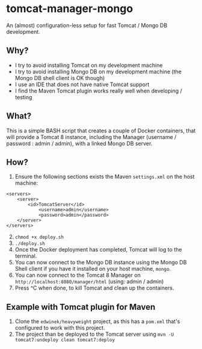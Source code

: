 # tomcat-manager-mongo
An (almost) configuration-less setup for fast Tomcat / Mongo DB development.

## Why?
* I try to avoid installing Tomcat on my development machine
* I try to avoid installing Mongo DB on my development machine (the Mongo DB shell client is OK though)
* I use an IDE that does not have native Tomcat support
* I find the Maven Tomcat plugin works really well when developing / testing

## What?
This is a simple BASH script that creates a couple of Docker containers, that will provide a Tomcat 8 instance, including the Manager (username / password : admin / admin), with a linked Mongo DB server.

## How?
1. Ensure the following sections exists the Maven ```settings.xml``` on the host machine:
```
<servers>
    <server>
        <id>TomcatServer</id>
		    <username>admin</username>
		    <password>admin</password>
    </server>
</servers>
````
2. ```chmod +x deploy.sh```
3. ```./deploy.sh```
4. Once the Docker deployment has completed, Tomcat will log to the terminal.
5. You can now connect to the Mongo DB instance using the Mongo DB Shell client if you have it installed on your host machine, ```mongo```.
6. You can now connect to the Tomcat 8 Manager on ```http://localhost:8080/manager/html``` (using: admin / admin)
7. Press ^C when done, to kill Tomcat and clean up the containers.

## Example with Tomcat plugin for Maven
1. Clone the ```edwinek/heavyweight``` project, as this has a ```pom.xml``` that's configured to work with this project.
2. The project than be deployed to the Tomcat server using ```mvn -U tomcat7:undeploy clean tomcat7:deploy```
